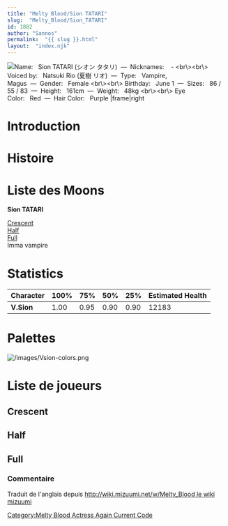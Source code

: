 ```yaml
---
title: "Melty Blood/Sion TATARI"
slug:  "Melty_Blood/Sion_TATARI"
id: 1882
author: "Sannos"
permalink:  "{{ slug }}.html"
layout:  "index.njk"
---
```


![ **Name:**   Sion TATARI (シオン タタリ)  —  **Nicknames:**    -
\<br\\\>\<br\\\> **Voiced by:**   Natsuki Rio (夏樹
リオ)  —  **Type:**   Vampire, Magus  —  **Gender:**   Female
\<br\\\>\<br\\\> **Birthday:**   June 1  —  **Sizes:**   86 / 55 /
83  —  **Height:**   161cm  —  **Weight:**   48kg \<br\\\>\<br\\\> **Eye
Color:**   Red  —  **Hair Color:**   Purple
\|frame\|right](/images/vsion0.png " Name:   Sion TATARI (シオン タタリ)  —  Nicknames:    - <br\><br\> Voiced by:   Natsuki Rio (夏樹 リオ)  —  Type:   Vampire, Magus  —  Gender:   Female <br\><br\> Birthday:   June 1  —  Sizes:   86 / 55 / 83  —  Height:   161cm  —  Weight:   48kg <br\><br\> Eye Color:   Red  —  Hair Color:   Purple |frame|right")

# Introduction

# Histoire

# Liste des Moons

**Sion TATARI**

[Crescent](Melty_Blood/Sion_TATARI/Crescent_Moon "wikilink")  
[Half](Melty_Blood/Sion_TATARI/Half_Moon "wikilink")  
[Full](Melty_Blood/Sion_TATARI/Full_Moon "wikilink")  
Imma vampire

# Statistics

| Character  | 100% | 75%  | 50%  | 25%  | Estimated Health |
|------------|------|------|------|------|------------------|
| **V.Sion** | 1.00 | 0.95 | 0.90 | 0.90 | 12183            |

# Palettes

![](/images/Vsion-colors.png "/images/Vsion-colors.png")

# Liste de joueurs

## Crescent

## Half

## Full

### Commentaire

Traduit de l'anglais depuis [http://wiki.mizuumi.net/w/Melty_Blood le
wiki
mizuumi](http://wiki.mizuumi.net/w/Melty_Blood_le_wiki_mizuumi "wikilink")

[Category:Melty Blood Actress Again Current
Code](Category:Melty_Blood_Actress_Again_Current_Code "wikilink")
